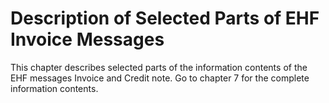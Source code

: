 # Description of Selected Parts of EHF Invoice Messages

This chapter describes selected parts of the information contents of the EHF messages Invoice and Credit note. Go to chapter 7 for the complete information contents.
